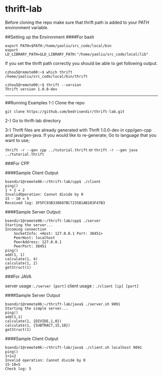 # thrift-lab
Before cloning the repo make sure that thrift path is added to your PATH environment variable.

##Setting up the Environment
####For bash
````
export PATH=$PATH:/home/yaoliu/src_code/local/bin
export LD_LIBRARY_PATH=$LD_LIBRARY_PATH:"/home/yaoliu/src_code/local/lib"
````

If you set the thrift path correctly you should be able to get following output.

```
czhou5@remote00:~$ which thrift
/home/yaoliu/src_code/local/bin/thrift
```

```
czhou5@remote00:~$ thrift --version
Thrift version 1.0.0-dev
```

___

##Running Examples
1-) Clone the repo

`git clone https://github.com/bedrisendir/thrift-lab.git`

2-) Go to thrift-lab directory

3-) Thrift files are already generated with Thrift 1.0.0-dev in cpp/gen-cpp and java/gen-java. 
If you would like to re-generate;
Go to language that you want to use;

`thrift -r --gen cpp ../tutorial.thrift` or `thrift -r --gen java ../tutorial.thrift`


###For CPP

####Sample Client Output
````
bsendir1@remote06:~/thrift-lab/cpp$ ./client
ping()
1 + 1 = 2
InvalidOperation: Cannot divide by 0
15 - 10 = 5
Received log: 3F5FC93B338687BC7235B1AB103F47B3
````

####Sample Server Output:
```
bsendir1@remote06:~/thrift-lab/cpp$ ./server
Starting the server...
Incoming connection
	SocketInfo: <Host: 127.0.0.1 Port: 38451>
	PeerHost: localhost
	PeerAddress: 127.0.0.1
	PeerPort: 38451
ping()
add(1, 1)
calculate(1, 4)
calculate(1, 2)
getStruct(1)
```

###For JAVA

server usage :`./server [port]`
client usage : `./client [ip] [port]`

####Sample Server Output
```
bsendir1@remote06:~/thrift-lab/java$ ./server.sh 9091
Starting the simple server...
ping()
add(1,1)
calculate(1, {DIVIDE,1,0})
calculate(1, {SUBTRACT,15,10})
getStruct(1)
```

####Sample Client Output
```
bsendir1@remote06:~/thrift-lab/java$ ./client.sh localhost 9091
ping()
1+1=2
Invalid operation: Cannot divide by 0
15-10=5
Check log: 5
```
